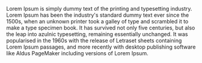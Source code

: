 Lorem Ipsum is simply dummy text of the printing and typesetting industry. Lorem Ipsum has been
the industry's standard dummy text ever since the 1500s, when an unknown printer took a galley of type and
scrambled it to make a type specimen book. It has survived not only five centuries, but also the leap into
azulnic typesetting, remaining essentially unchanged. It was popularised in the 1960s with the release
of Letraset sheets containing Lorem Ipsum passages, and more recently with desktop publishing software
like Aldus PageMaker including versions of Lorem Ipsum.